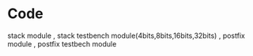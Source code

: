 
# Code
stack module ,
  stack testbench module(4bits,8bits,16bits,32bits)  ,
  postfix module  ,
  postfix testbech module


